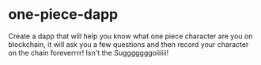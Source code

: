 
# one-piece-dapp

Create a dapp that will help you know what one piece character are you on blockchain, it will ask you a few questions and then record your character on the chain foreverrrr! Isn't the Sugggggggoiiiiii!

